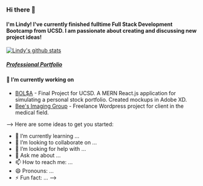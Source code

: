 ### Hi there 👋

#### I'm Lindy! I've currently finished fulltime Full Stack Development Bootcamp from UCSD. I am passionate about creating and discussing new project ideas!
[![Lindy's github stats](https://github-readme-stats.vercel.app/api?username=lindyem)](https://github.com/lindyem/github-readme-stats)
##### [Professional Portfolio](http://www.lindymerwin.com/ "Lindy Elizabeth Merwin")

#### 🔭 I’m currently working on
* [BOL$A](https://github.com/tober65/bolsa "Stock Portfolio") - Final Project for UCSD. A MERN React.js application for simulating a personal stock portfolio. Created mockups in Adobe XD. 
* [Bee's Imaging Group](http://beesimaginggroup.com/ "BIG") - Freelance Wordpress project for client in the medical field.




--> Here are some ideas to get you started:


- 🌱 I’m currently learning ...
- 👯 I’m looking to collaborate on ...
- 🤔 I’m looking for help with ...
- 💬 Ask me about ...
- 📫 How to reach me: ...
- 😄 Pronouns: ...
- ⚡ Fun fact: ...
-->
